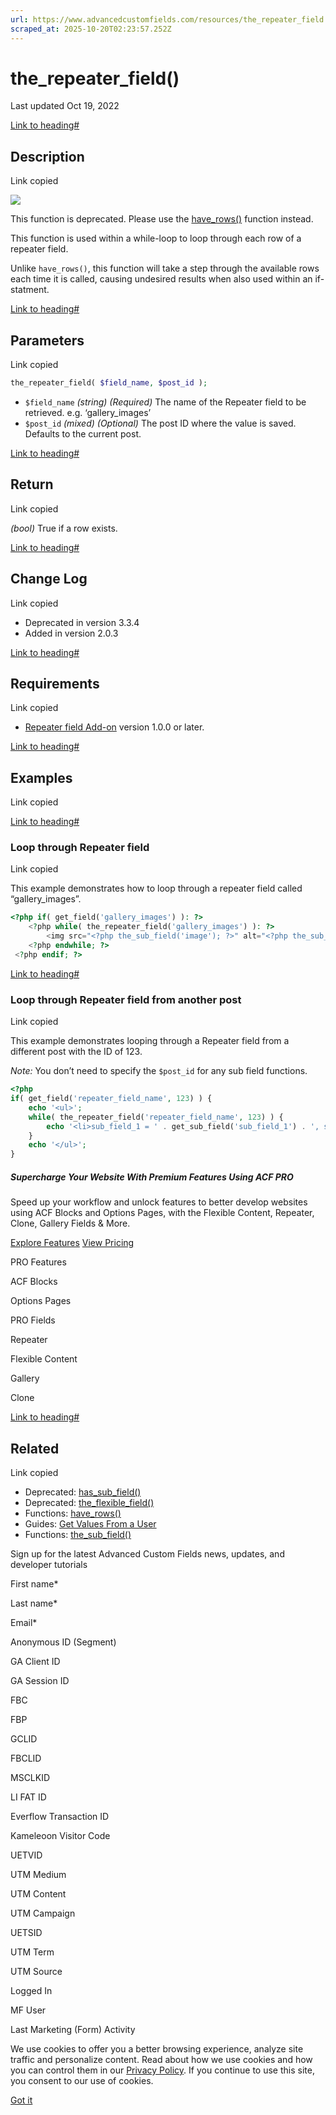 ```yaml
---
url: https://www.advancedcustomfields.com/resources/the_repeater_field
scraped_at: 2025-10-20T02:23:57.252Z
---
```


# the\_repeater\_field()

Last updated Oct 19, 2022

[Link to heading#](https://www.advancedcustomfields.com/resources/the_repeater_field/#description)

## Description

Link copied

_![](https://www.advancedcustomfields.com/wp-content/themes/acf/assets/images/ui-icons/hash.svg)_

This function is deprecated. Please use the [have\_rows()](https://www.advancedcustomfields.com/resources/have_rows/) function instead.

This function is used within a while-loop to loop through each row of a repeater field.

Unlike `have_rows()`, this function will take a step through the available rows each time it is called, causing undesired results when also used within an if-statment.

[Link to heading#](https://www.advancedcustomfields.com/resources/the_repeater_field/#parameters)

## Parameters

Link copied

```php
the_repeater_field( $field_name, $post_id );
```

- `$field_name` _(string)_ _(Required)_ The name of the Repeater field to be retrieved. e.g. ‘gallery\_images’
- `$post_id` _(mixed)_ _(Optional)_ The post ID where the value is saved. Defaults to the current post.

[Link to heading#](https://www.advancedcustomfields.com/resources/the_repeater_field/#return)

## Return

Link copied

_(bool)_ True if a row exists.

[Link to heading#](https://www.advancedcustomfields.com/resources/the_repeater_field/#change-log)

## Change Log

Link copied

- Deprecated in version 3.3.4
- Added in version 2.0.3

[Link to heading#](https://www.advancedcustomfields.com/resources/the_repeater_field/#requirements)

## Requirements

Link copied

- [Repeater field Add-on](https://www.advancedcustomfields.com/add-ons/repeater-field/) version 1.0.0 or later.

[Link to heading#](https://www.advancedcustomfields.com/resources/the_repeater_field/#examples)

## Examples

Link copied

[Link to heading#](https://www.advancedcustomfields.com/resources/the_repeater_field/#loop-through-repeater-field)

### Loop through Repeater field

Link copied

This example demonstrates how to loop through a repeater field called “gallery\_images”.

```php
<?php if( get_field('gallery_images') ): ?>
    <?php while( the_repeater_field('gallery_images') ): ?>
        <img src="<?php the_sub_field('image'); ?>" alt="<?php the_sub_field('alt'); ?>" />
    <?php endwhile; ?>
 <?php endif; ?>
```

[Link to heading#](https://www.advancedcustomfields.com/resources/the_repeater_field/#loop-through-repeater-field-from-another-post)

### Loop through Repeater field from another post

Link copied

This example demonstrates looping through a Repeater field from a different post with the ID of 123.

_Note:_ You don’t need to specify the `$post_id` for any sub field functions.

```php
<?php
if( get_field('repeater_field_name', 123) ) {
    echo '<ul>';
    while( the_repeater_field('repeater_field_name', 123) ) {
        echo '<li>sub_field_1 = ' . get_sub_field('sub_field_1') . ', sub_field_2 = ' . get_sub_field('sub_field_2') .', etc</li>';
    }
    echo '</ul>';
}
```

##### Supercharge Your Website With Premium Features Using ACF PRO

Speed up your workflow and unlock features to better develop websites using ACF Blocks and Options Pages, with the Flexible Content, Repeater,
Clone, Gallery Fields & More.


[Explore Features](https://www.advancedcustomfields.com/pro/) [View Pricing](https://www.advancedcustomfields.com/pro/#pricing-table/)

PRO Features

ACF Blocks

Options Pages

PRO Fields

Repeater

Flexible Content

Gallery

Clone

[Link to heading#](https://www.advancedcustomfields.com/resources/the_repeater_field/#related)

## Related

Link copied

- Deprecated: [has\_sub\_field()](https://www.advancedcustomfields.com/resources/has_sub_field/)
- Deprecated: [the\_flexible\_field()](https://www.advancedcustomfields.com/resources/the_flexible_field/)
- Functions: [have\_rows()](https://www.advancedcustomfields.com/resources/have_rows/)
- Guides: [Get Values From a User](https://www.advancedcustomfields.com/resources/how-to-get-values-from-a-user/)
- Functions: [the\_sub\_field()](https://www.advancedcustomfields.com/resources/the_sub_field/)

Sign up for the latest Advanced Custom Fields news, updates, and developer tutorials

First name\*

Last name\*

Email\*

Anonymous ID (Segment)

GA Client ID

GA Session ID

FBC

FBP

GCLID

FBCLID

MSCLKID

LI FAT ID

Everflow Transaction ID

Kameleoon Visitor Code

UETVID

UTM Medium

UTM Content

UTM Campaign

UETSID

UTM Term

UTM Source

Logged In

MF User

Last Marketing (Form) Activity

We use cookies to offer you a better browsing experience, analyze site traffic and personalize content. Read about how we use cookies and how you can control them in our [Privacy Policy](https://wpengine.com/legal/privacy/). If you continue to use this site, you consent to our use of cookies.

[Got it](https://www.advancedcustomfields.com/resources/the_repeater_field/#)